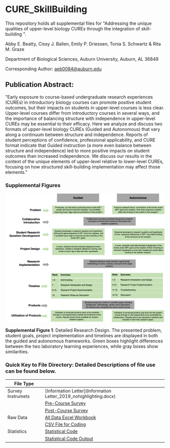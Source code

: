 # CURE_SkillBuilding
This repository holds all supplemental files for "Addressing the unique qualities of upper-level biology CUREs through the integration of skill-building ".

Abby E. Beatty, Cissy J. Ballen, Emily P. Driessen, Tonia S. Schwartz & Rita M. Graze

Department of Biological Sciences, Auburn University, Auburn, AL 36849

Corresponding Author: aeb0084@auburn.edu



## Publication Abstract: 
"Early exposure to course-based undergraduate research experiences (CUREs) in introductory biology courses can promote positive student outcomes, but their impacts on students in upper-level courses is less clear. Upper-level courses differ from introductory courses in several ways, and the importance of balancing structure with independence in upper-level CUREs may be essential to their efficacy. Here we analyze and discuss two formats of upper-level biology CUREs (Guided and Autonomous) that vary along a continuum between structure and independence. Reports of student perceptions of confidence, professional applicability, and CURE format indicate that Guided instruction (a more even balance between structure and independence) led to more positive impacts on student outcomes than increased independence. We discuss our results in the context of the unique elements of upper-level relative to lower-level CUREs, focusing on how structured skill-building implementation may affect those elements."

### Supplemental Figures
<img src="SuppFig1.png" width="600">

**Supplemental Figure 1**: Detailed Research Design. The presented problem, student goals, project implementation and timelines are displayed in both the guided and autonomous frameworks.  Green boxes highlight differences between the two laboratory learning experiences, while gray boxes show similarities.


### Quick Key to File Directory: Detailed Descriptions of file use can be found below.
File Type | &nbsp;
------------------------------------ | -----------------------------------------------------
Survey Instrumets                    | [Information Letter](Information Letter_2019_nohighlighting.docx)
&nbsp;                               | [Pre-Course Survey](Pre_Survey_2019_edit.pdf)
&nbsp;                               | [Post-Course Survey](Post_Survey_2019_edit.pdf)
Raw Data                             | [All Data Excel Workbook](Final.Data.Set.xlsx)
&nbsp;                               | [CSV File for Coding](Models.csv)
Statistics                           | [Statistical Code](ICB_SkillBuilding_CURE.Rmd)
&nbsp;                               | [Statistical Code Output]()

